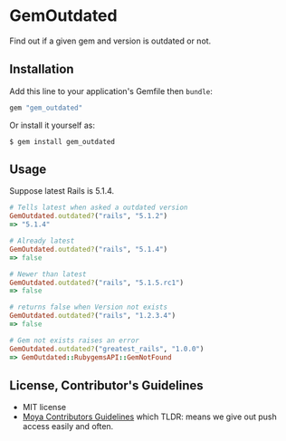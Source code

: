 # GemOutdated

Find out if a given gem and version is outdated or not.

## Installation

Add this line to your application's Gemfile then `bundle`:

```ruby
gem "gem_outdated"
```

Or install it yourself as:

```
$ gem install gem_outdated
```

## Usage

Suppose latest Rails is 5.1.4.

```ruby
# Tells latest when asked a outdated version
GemOutdated.outdated?("rails", "5.1.2")
=> "5.1.4"

# Already latest
GemOutdated.outdated?("rails", "5.1.4")
=> false

# Newer than latest
GemOutdated.outdated?("rails", "5.1.5.rc1")
=> false

# returns false when Version not exists
GemOutdated.outdated?("rails", "1.2.3.4")
=> false

# Gem not exists raises an error
GemOutdated.outdated?("greatest_rails", "1.0.0")
=> GemOutdated::RubygemsAPI::GemNotFound
```

## License, Contributor's Guidelines

- MIT license
- [Moya Contributors Guidelines][moya] which TLDR: means we give out push access easily and often.

[mit]: https://opensource.org/licenses/MIT
[moya]: https://github.com/Moya/contributors
